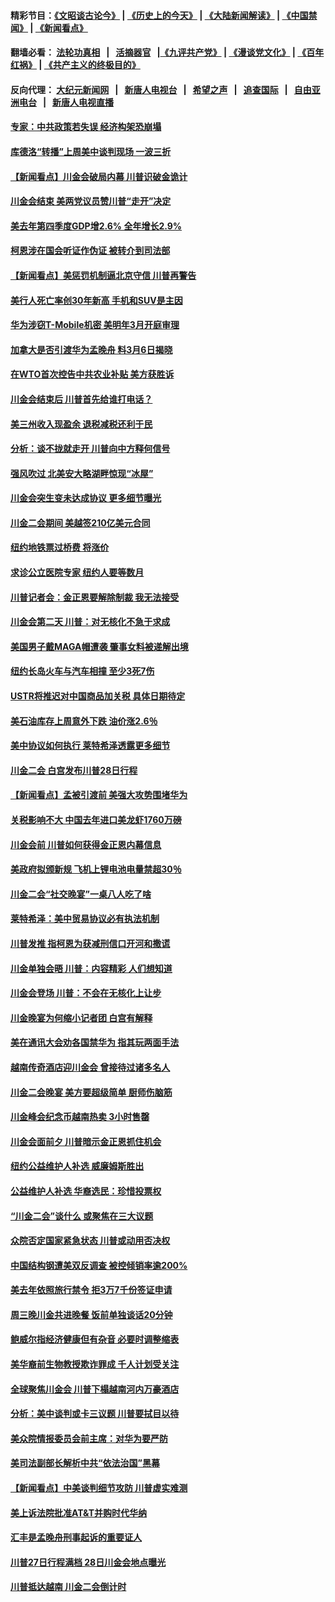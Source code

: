 #### 精彩节目：[《文昭谈古论今》](http://155.138.205.71/wenzhao) | [《历史上的今天》](http://155.138.205.71/today-in-history) | [《大陆新闻解读》](http://155.138.205.71/ntdtv-comedy) | [《中国禁闻》](http://155.138.205.71/ntdtv-news) | [《新闻看点》](http://155.138.205.71/news-insight) 

 #### 翻墙必看： [法轮功真相](http://155.138.205.71:10000/videos/truth.html) &nbsp;&nbsp;|&nbsp;&nbsp; [活摘器官](http://155.138.205.71:10000/videos/res/Organs/) &nbsp;&nbsp;|[《九评共产党》](http://155.138.205.71:10000/videos/jiuping) | [《漫谈党文化》](http://155.138.205.71:10000/videos/mtdwh) | [《百年红祸》](http://155.138.205.71:10000/videos/bnhh) | [《共产主义的终极目的》](http://155.138.205.71:10000/videos/res/zjmd) 

 #### 反向代理： [大纪元新闻网](http://155.138.205.71:10080/) &nbsp;&nbsp;|&nbsp;&nbsp; [新唐人电视台](http://155.138.205.71:8000/) &nbsp;&nbsp;|&nbsp;&nbsp; [希望之声](http://155.138.205.71:8200/) &nbsp;&nbsp;|&nbsp;&nbsp; [追查国际](http://155.138.205.71:10010/) &nbsp;&nbsp;|&nbsp;&nbsp; [自由亚洲电台](http://155.138.205.71:9800/) &nbsp;&nbsp;|&nbsp;&nbsp; [新唐人电视直播](http://155.138.205.71/) 

#### [专家：中共政策若失误 经济构架恐崩塌](../pages/nsc412/n11080731.md?t=03010336) 

#### [库德洛“转播”上周美中谈判现场 一波三折](../pages/nsc412/n11080699.md?t=03010336) 

#### [【新闻看点】川金会破局内幕 川普识破金诡计](../pages/nsc412/n11080199.md?t=03010336) 

#### [川金会结束 美两党议员赞川普“走开”决定](../pages/nsc412/n11080514.md?t=03010336) 

#### [美去年第四季度GDP增2.6% 全年增长2.9%](../pages/nsc412/n11080414.md?t=03010336) 

#### [柯恩涉在国会听证作伪证 被转介到司法部](../pages/nsc412/n11080130.md?t=03010336) 

#### [【新闻看点】美惩罚机制逼北京守信 川普再警告](../pages/nsc412/n11079954.md?t=03010336) 

#### [美行人死亡率创30年新高 手机和SUV是主因](../pages/nsc412/n11080364.md?t=03010336) 

#### [华为涉窃T-Mobile机密 美明年3月开庭审理](../pages/nsc412/n11080311.md?t=03010336) 

#### [加拿大是否引渡华为孟晚舟 料3月6日揭晓](../pages/nsc412/n11080262.md?t=03010336) 

#### [在WTO首次控告中共农业补贴 美方获胜诉](../pages/nsc412/n11080207.md?t=03010336) 

#### [川金会结束后 川普首先给谁打电话？](../pages/nsc412/n11080159.md?t=03010336) 

#### [美三州收入现盈余 退税减税还利于民](../pages/nsc412/n11080035.md?t=03010336) 

#### [分析：谈不拢就走开 川普向中方释何信号](../pages/nsc412/n11080054.md?t=03010336) 

#### [强风吹过 北美安大略湖畔惊现“冰屋”](../pages/nsc412/n11079884.md?t=03010336) 

#### [川金会突生变未达成协议 更多细节曝光](../pages/nsc412/n11079649.md?t=03010336) 

#### [川金二会期间 美越签210亿美元合同](../pages/nsc412/n11079644.md?t=03010336) 

#### [纽约地铁票过桥费 将涨价](../pages/nsc412/n11078771.md?t=03010336) 

#### [求诊公立医院专家 纽约人要等数月](../pages/nsc412/n11078755.md?t=03010336) 

#### [川普记者会：金正恩要解除制裁 我无法接受](../pages/nsc412/n11078822.md?t=03010336) 

#### [川金会第二天 川普：对无核化不急于求成](../pages/nsc412/n11078809.md?t=03010336) 

#### [美国男子戴MAGA帽遭袭 肇事女料被递解出境](../pages/nsc412/n11078111.md?t=03010336) 

#### [纽约长岛火车与汽车相撞 至少3死7伤](../pages/nsc412/n11078042.md?t=03010336) 

#### [USTR将推迟对中国商品加关税 具体日期待定](../pages/nsc412/n11078065.md?t=03010336) 

#### [美石油库存上周意外下跌 油价涨2.6％](../pages/nsc412/n11077933.md?t=03010336) 

#### [美中协议如何执行 莱特希泽透露更多细节](../pages/nsc412/n11077895.md?t=03010336) 

#### [川金二会 白宫发布川普28日行程](../pages/nsc412/n11077599.md?t=03010336) 

#### [【新闻看点】孟被引渡前 美强大攻势围堵华为](../pages/nsc412/n11077529.md?t=03010336) 

#### [关税影响不大 中国去年进口美龙虾1760万磅](../pages/nsc412/n11077572.md?t=03010336) 

#### [川金会前 川普如何获得金正恩内幕信息](../pages/nsc412/n11077790.md?t=03010336) 

#### [美政府拟颁新规 飞机上锂电池电量禁超30％](../pages/nsc412/n11077388.md?t=03010336) 

#### [川金二会“社交晚宴”一桌八人吃了啥](../pages/nsc412/n11077493.md?t=03010336) 

#### [莱特希泽：美中贸易协议必有执法机制](../pages/nsc412/n11077336.md?t=03010336) 

#### [川普发推 指柯恩为获减刑信口开河和撒谎](../pages/nsc412/n11077227.md?t=03010336) 

#### [川金单独会晤 川普：内容精彩 人们想知道](../pages/nsc412/n11077284.md?t=03010336) 

#### [川金会登场  川普：不会在无核化上让步](../pages/nsc412/n11076663.md?t=03010336) 

#### [川金晚宴为何缩小记者团 白宫有解释](../pages/nsc412/n11077171.md?t=03010336) 

#### [美在通讯大会劝各国禁华为 指其玩两面手法](../pages/nsc412/n11074409.md?t=03010336) 

#### [越南传奇酒店迎川金会 曾接待过诸多名人](../pages/nsc412/n11076720.md?t=03010336) 

#### [川金二会晚宴 美方要超级简单 厨师伤脑筋](../pages/nsc412/n11076986.md?t=03010336) 

#### [川金峰会纪念币越南热卖 3小时售罄](../pages/nsc412/n11076389.md?t=03010336) 

#### [川金会面前夕 川普暗示金正恩抓住机会](../pages/nsc412/n11075974.md?t=03010336) 

#### [纽约公益维护人补选 威廉姆斯胜出](../pages/nsc412/n11075059.md?t=03010336) 

#### [公益维护人补选  华裔选民：珍惜投票权](../pages/nsc412/n11075056.md?t=03010336) 

#### [“川金二会”谈什么 或聚焦在三大议题](../pages/nsc412/n11074552.md?t=03010336) 

#### [众院否定国家紧急状态 川普或动用否决权](../pages/nsc412/n11073994.md?t=03010336) 

#### [中国结构钢遭美双反调查 被控倾销率逾200%](../pages/nsc412/n11073550.md?t=03010336) 

#### [美去年依照旅行禁令 拒3万7千份签证申请](../pages/nsc412/n11073410.md?t=03010336) 

#### [周三晚川金共进晚餐 饭前单独谈话20分钟](../pages/nsc412/n11073320.md?t=03010336) 

#### [鲍威尔指经济健康但有杂音 必要时调整缩表](../pages/nsc412/n11072991.md?t=03010336) 

#### [美华裔前生物教授欺诈罪成 千人计划受关注](../pages/nsc412/n11073371.md?t=03010336) 

#### [全球聚焦川金会 川普下榻越南河内万豪酒店](../pages/nsc412/n11073359.md?t=03010336) 

#### [分析：美中谈判或卡三议题 川普要拭目以待](../pages/nsc412/n11073388.md?t=03010336) 

#### [美众院情报委员会前主席：对华为要严防](../pages/nsc412/n11072954.md?t=03010336) 

#### [美司法副部长解析中共“依法治国”黑幕](../pages/nsc412/n11073131.md?t=03010336) 

#### [【新闻看点】中美谈判细节攻防 川普虚实难测](../pages/nsc412/n11072797.md?t=03010336) 

#### [美上诉法院批准AT&T并购时代华纳](../pages/nsc412/n11072852.md?t=03010336) 

#### [汇丰是孟晚舟刑事起诉的重要证人](../pages/nsc412/n11072839.md?t=03010336) 

#### [川普27日行程满档 28日川金会地点曝光](../pages/nsc412/n11072807.md?t=03010336) 

#### [川普抵达越南 川金二会倒计时](../pages/nsc412/n11072671.md?t=03010336) 

